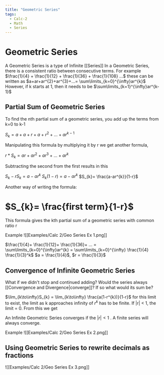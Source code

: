 ```yaml
---
title: "Geometric Series"
tags:
  - Calc-2
  - Math
  - Series
---
```


# Geometric Series

A Geometric Series is a type of Infinite [[Series]]
In a Geometric Series, there is a consistent ratio between consecutive terms.
For example
$\frac{1}{4}  + \frac{1}{12} + \frac{1}{36} + \frac{1}{108} ...$
these can be written as $a+ar+ar^{2}+ar^{3}+...= \sum\limits_{k=0}^{\infty}ar^{k}$
However, if k starts at 1, then it needs to be $\sum\limits_{k=1}^{\infty}ar^{k-1}$

## Partial Sum of Geometric Series

To find the nth partial sum of a geometric series, you add up the terms from k=0 to k-1

$S_{k}= a + a+r + a+r^{2}+...+ar^{k-1}$

Manipulating this formula by multiplying it by r we get another formula,

$r*S_{k}= ar + ar^{2}+ar^{3}+... +ar^{k}$

Subtracting the second from the first results in this

$S_{k}- rS_{k}= a-ar^k$
$S_{k}(1-r) = a-ar^{k}$
$S_{k}= \frac{a-ar^{k}}{1-r}$

Another way of writing the formula:

# $S_{k}= \frac{first term}{1-r}$

This formula gives the kth partial sum of a geometric series with common ratio r

Example
![[Examples/Calc 2/Geo Series Ex 1.png]]

$\frac{1}{4}+ \frac{1}{12}+ \frac{1}{36}+ ... = \sum\limits_{k=0}^{\infty}ar^{k} = \sum\limits_{k=0}^{\infty} \frac{1}{4} \frac{1}{3}^k$
$a = \frac{1}{4}$, $r = \frac{1}{3}$

## Convergence of Infinite Geometric Series

What if we didn't stop and continued adding? Would the series always [[Convergence and Divergence|converge]]? If so what would its sum be?

$\lim_{k\to\infty}S_{k} = \lim_{k\to\infty} \frac{a(1-r^{k})}{1-r}$ for this limit to exist, the limit as k approaches infinity of $r^k$ has to be finite.
If |r| < 1, the limit = 0. From this we get

An Infinite Geometric Series converges if the $|r| < 1$ . A finite series will always converge.

Example
![[Examples/Calc 2/Geo Series Ex 2.png]]

## Using Geometric Series to rewrite decimals as fractions

![[Examples/Calc 2/Geo Series Ex 3.png]]
